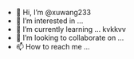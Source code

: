 - 👋 Hi, I’m @xuwang233
- 👀 I’m interested in ...
- 🌱 I’m currently learning ...   kvkkvv
- 💞️ I’m looking to collaborate on ...
- 📫 How to reach me ...

<!---
xuwang233/xuwang233 is a ✨ special ✨ repository because its `README.md` (this file) appears on your GitHub profile.
You can click the Preview link to take a look at your changes.
--->
